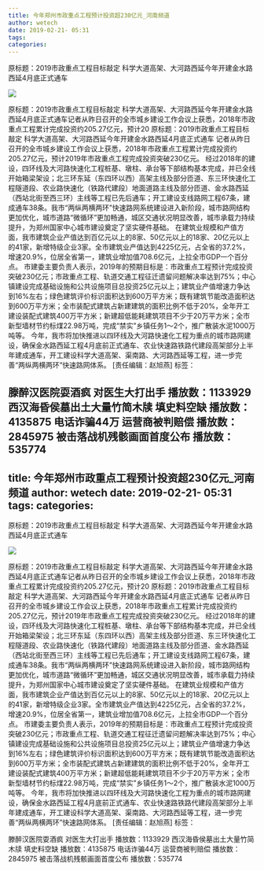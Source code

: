 ```yaml
---
title: 今年郑州市政重点工程预计投资超230亿元_河南频道
author: wetech
date: 2019-02-21- 05:31
tags: 
categories: 
---
```

原标题：2019市政重点工程目标敲定 科学大道高架、大河路西延今年开建金水路西延4月底正式通车
<!-- more -->
                
<img align="center" border="0" src="http://p2.ifengimg.com/a/2016/0810/204c433878d5cf9size1_w16_h16.png" />
                
            
原标题：2019市政重点工程目标敲定 科学大道高架、大河路西延今年开建金水路西延4月底正式通车记者从昨日召开的全市城乡建设工作会议上获悉，2018年市政重点工程累计完成投资约205.27亿元，预计20
原标题：2019市政重点工程目标敲定 科学大道高架、大河路西延今年开建金水路西延4月底正式通车
记者从昨日召开的全市城乡建设工作会议上获悉，2018年市政重点工程累计完成投资约205.27亿元，预计2019年市政重点工程完成投资突破230亿元。
经过2018年的建设，四环线及大河路快速化工程桩基、墩柱、承台等下部结构基本完成，并已全线开始箱梁架设；北三环东延（东四环以西）高架主线及部分匝道、东三环快速化工程隧道段、农业路快速化（铁路代建段）地面道路主线及部分匝道、金水路西延（西站北街至西三环）主线等工程已先后通车；开工建设支线路网工程67条，建成通车38条。我市“两纵两横两环”快速路网系统建设进入新阶段，城市路网结构更加优化，城市道路“微循环”更加畅通，城区交通状况明显改善，城市承载力持续提升，为郑州国家中心城市建设奠定了坚实硬件基础。
在建筑业规模和产值方面，我市建筑企业产值达到百亿元以上的8家、50亿元以上的18家、20亿元以上的41家，新增特级企业3家。全市建筑业产值达到4225亿元，占全省的37.2%，增速20.9%，位居全省第一，建筑业增加值708.6亿元，上拉全市GDP一个百分点。
市建委主要负责人表示，2019年的预期目标是：市政重点工程预计完成投资突破230亿元；市政重点工程、轨道交通工程征迁遗留问题解决率达到75%；中心镇建设完成基础设施和公共设施项目总投资25亿元以上；建筑业产值增速力争达到16%左右；绿色建筑评价标识面积达到600万平方米；既有建筑节能改造面积达到600万平方米；全市装配式建筑占新建建筑的面积比例不低于20%，全年开工建设装配式建筑400万平方米；新建超低能耗建筑项目不少于20万平方米；全市新型墙材节约标煤22.98万吨，完成“禁实”乡镇任务1～2个，推广散装水泥1000万吨等。
今年，我市将加快推进以四环线及大河路快速化工程为重点的城市路网建设，确保金水路西延工程4月底前正式通车、农业快速路铁路代建段高架部分上半年建成通车，开工建设科学大道高架、渠南路、大河路西延等工程，进一步完善“两纵两横两环”快速路网体系。
[责任编辑：赵旭燕]
标签：
 
             
滕醉汉医院耍酒疯 对医生大打出手
播放数：1133929
西汉海昏侯墓出土大量竹简木牍 填史料空缺
播放数：4135875
电话诈骗44万 运营商被判赔偿
播放数：2845975
被击落战机残骸画面首度公布
播放数：535774
---
title: 今年郑州市政重点工程预计投资超230亿元_河南频道
author: wetech
date: 2019-02-21- 05:31
tags: 
categories: 
---
原标题：2019市政重点工程目标敲定 科学大道高架、大河路西延今年开建金水路西延4月底正式通车
<!-- more -->
                
<img align="center" border="0" src="http://p2.ifengimg.com/a/2016/0810/204c433878d5cf9size1_w16_h16.png" />
                
            
原标题：2019市政重点工程目标敲定 科学大道高架、大河路西延今年开建金水路西延4月底正式通车记者从昨日召开的全市城乡建设工作会议上获悉，2018年市政重点工程累计完成投资约205.27亿元，预计20
原标题：2019市政重点工程目标敲定 科学大道高架、大河路西延今年开建金水路西延4月底正式通车
记者从昨日召开的全市城乡建设工作会议上获悉，2018年市政重点工程累计完成投资约205.27亿元，预计2019年市政重点工程完成投资突破230亿元。
经过2018年的建设，四环线及大河路快速化工程桩基、墩柱、承台等下部结构基本完成，并已全线开始箱梁架设；北三环东延（东四环以西）高架主线及部分匝道、东三环快速化工程隧道段、农业路快速化（铁路代建段）地面道路主线及部分匝道、金水路西延（西站北街至西三环）主线等工程已先后通车；开工建设支线路网工程67条，建成通车38条。我市“两纵两横两环”快速路网系统建设进入新阶段，城市路网结构更加优化，城市道路“微循环”更加畅通，城区交通状况明显改善，城市承载力持续提升，为郑州国家中心城市建设奠定了坚实硬件基础。
在建筑业规模和产值方面，我市建筑企业产值达到百亿元以上的8家、50亿元以上的18家、20亿元以上的41家，新增特级企业3家。全市建筑业产值达到4225亿元，占全省的37.2%，增速20.9%，位居全省第一，建筑业增加值708.6亿元，上拉全市GDP一个百分点。
市建委主要负责人表示，2019年的预期目标是：市政重点工程预计完成投资突破230亿元；市政重点工程、轨道交通工程征迁遗留问题解决率达到75%；中心镇建设完成基础设施和公共设施项目总投资25亿元以上；建筑业产值增速力争达到16%左右；绿色建筑评价标识面积达到600万平方米；既有建筑节能改造面积达到600万平方米；全市装配式建筑占新建建筑的面积比例不低于20%，全年开工建设装配式建筑400万平方米；新建超低能耗建筑项目不少于20万平方米；全市新型墙材节约标煤22.98万吨，完成“禁实”乡镇任务1～2个，推广散装水泥1000万吨等。
今年，我市将加快推进以四环线及大河路快速化工程为重点的城市路网建设，确保金水路西延工程4月底前正式通车、农业快速路铁路代建段高架部分上半年建成通车，开工建设科学大道高架、渠南路、大河路西延等工程，进一步完善“两纵两横两环”快速路网体系。
[责任编辑：赵旭燕]
标签：
 
             
滕醉汉医院耍酒疯 对医生大打出手
播放数：1133929
西汉海昏侯墓出土大量竹简木牍 填史料空缺
播放数：4135875
电话诈骗44万 运营商被判赔偿
播放数：2845975
被击落战机残骸画面首度公布
播放数：535774
